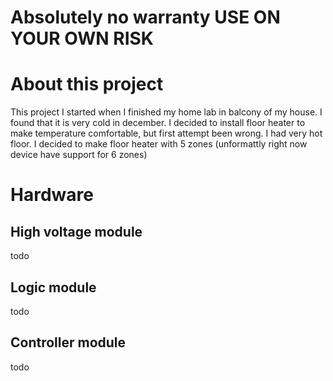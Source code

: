 # Absolutely no warranty USE ON YOUR OWN RISK

# About this project
This project I started when I finished my home lab in balcony of my house.
I found that it is very cold in december. I decided to install floor heater to make temperature comfortable,
but first attempt been wrong. I had very hot floor. I decided to make floor heater with 5 zones (unformattly right now device have support for 6 zones)

# Hardware
## High voltage module
todo

## Logic module
todo

## Controller module
todo
